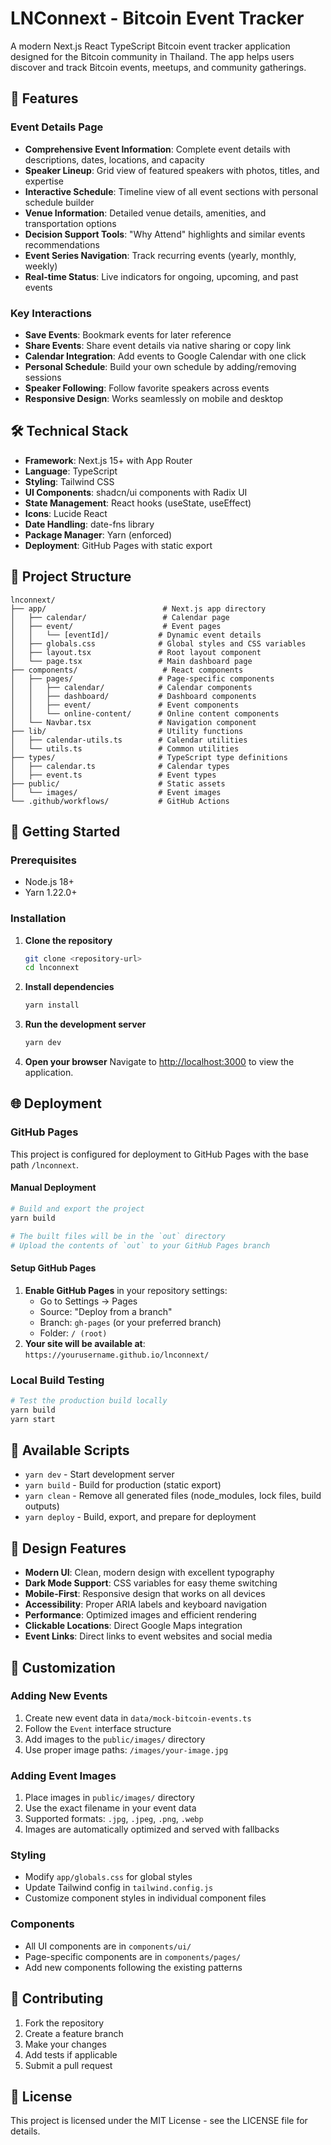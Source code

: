 # LNConnext - Bitcoin Event Tracker

A modern Next.js React TypeScript Bitcoin event tracker application designed for the Bitcoin community in Thailand. The app helps users discover and track Bitcoin events, meetups, and community gatherings.

## 🎯 Features

### Event Details Page

- **Comprehensive Event Information**: Complete event details with descriptions, dates, locations, and capacity
- **Speaker Lineup**: Grid view of featured speakers with photos, titles, and expertise
- **Interactive Schedule**: Timeline view of all event sections with personal schedule builder
- **Venue Information**: Detailed venue details, amenities, and transportation options
- **Decision Support Tools**: "Why Attend" highlights and similar events recommendations
- **Event Series Navigation**: Track recurring events (yearly, monthly, weekly)
- **Real-time Status**: Live indicators for ongoing, upcoming, and past events

### Key Interactions

- **Save Events**: Bookmark events for later reference
- **Share Events**: Share event details via native sharing or copy link
- **Calendar Integration**: Add events to Google Calendar with one click
- **Personal Schedule**: Build your own schedule by adding/removing sessions
- **Speaker Following**: Follow favorite speakers across events
- **Responsive Design**: Works seamlessly on mobile and desktop

## 🛠️ Technical Stack

- **Framework**: Next.js 15+ with App Router
- **Language**: TypeScript
- **Styling**: Tailwind CSS
- **UI Components**: shadcn/ui components with Radix UI
- **State Management**: React hooks (useState, useEffect)
- **Icons**: Lucide React
- **Date Handling**: date-fns library
- **Package Manager**: Yarn (enforced)
- **Deployment**: GitHub Pages with static export

## 📁 Project Structure

```
lnconnext/
├── app/                          # Next.js app directory
│   ├── calendar/                 # Calendar page
│   ├── event/                    # Event pages
│   │   └── [eventId]/           # Dynamic event details
│   ├── globals.css              # Global styles and CSS variables
│   ├── layout.tsx               # Root layout component
│   └── page.tsx                 # Main dashboard page
├── components/                   # React components
│   ├── pages/                   # Page-specific components
│   │   ├── calendar/            # Calendar components
│   │   ├── dashboard/           # Dashboard components
│   │   ├── event/               # Event components
│   │   └── online-content/      # Online content components
│   └── Navbar.tsx               # Navigation component
├── lib/                         # Utility functions
│   ├── calendar-utils.ts        # Calendar utilities
│   └── utils.ts                 # Common utilities
├── types/                       # TypeScript type definitions
│   ├── calendar.ts              # Calendar types
│   ├── event.ts                 # Event types
├── public/                      # Static assets
│   └── images/                  # Event images
└── .github/workflows/           # GitHub Actions
```

## 🚀 Getting Started

### Prerequisites

- Node.js 18+
- Yarn 1.22.0+

### Installation

1. **Clone the repository**

   ```bash
   git clone <repository-url>
   cd lnconnext
   ```

2. **Install dependencies**

   ```bash
   yarn install
   ```

3. **Run the development server**

   ```bash
   yarn dev
   ```

4. **Open your browser**
   Navigate to [http://localhost:3000](http://localhost:3000) to view the application.

## 🌐 Deployment

### GitHub Pages

This project is configured for deployment to GitHub Pages with the base path `/lnconnext`.

#### Manual Deployment

```bash
# Build and export the project
yarn build

# The built files will be in the `out` directory
# Upload the contents of `out` to your GitHub Pages branch
```

#### Setup GitHub Pages

1. **Enable GitHub Pages** in your repository settings:
   - Go to Settings → Pages
   - Source: "Deploy from a branch"
   - Branch: `gh-pages` (or your preferred branch)
   - Folder: `/ (root)`
2. **Your site will be available at**: `https://yourusername.github.io/lnconnext/`

### Local Build Testing

```bash
# Test the production build locally
yarn build
yarn start
```

## 🧹 Available Scripts

- `yarn dev` - Start development server
- `yarn build` - Build for production (static export)
- `yarn clean` - Remove all generated files (node_modules, lock files, build outputs)
- `yarn deploy` - Build, export, and prepare for deployment

## 🎨 Design Features

- **Modern UI**: Clean, modern design with excellent typography
- **Dark Mode Support**: CSS variables for easy theme switching
- **Mobile-First**: Responsive design that works on all devices
- **Accessibility**: Proper ARIA labels and keyboard navigation
- **Performance**: Optimized images and efficient rendering
- **Clickable Locations**: Direct Google Maps integration
- **Event Links**: Direct links to event websites and social media

## 🔧 Customization

### Adding New Events

1. Create new event data in `data/mock-bitcoin-events.ts`
2. Follow the `Event` interface structure
3. Add images to the `public/images/` directory
4. Use proper image paths: `/images/your-image.jpg`

### Adding Event Images

1. Place images in `public/images/` directory
2. Use the exact filename in your event data
3. Supported formats: `.jpg`, `.jpeg`, `.png`, `.webp`
4. Images are automatically optimized and served with fallbacks

### Styling

- Modify `app/globals.css` for global styles
- Update Tailwind config in `tailwind.config.js`
- Customize component styles in individual component files

### Components

- All UI components are in `components/ui/`
- Page-specific components are in `components/pages/`
- Add new components following the existing patterns

## 🤝 Contributing

1. Fork the repository
2. Create a feature branch
3. Make your changes
4. Add tests if applicable
5. Submit a pull request

## 📄 License

This project is licensed under the MIT License - see the LICENSE file for details.
